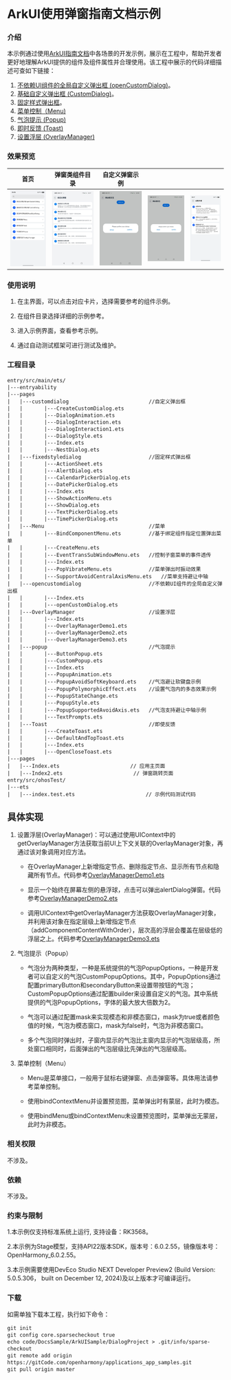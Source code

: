 # ArkUI使用弹窗指南文档示例

### 介绍

本示例通过使用[ArkUI指南文档](https://gitCode.com/openharmony/docs/tree/master/zh-cn/application-dev/ui)中各场景的开发示例，展示在工程中，帮助开发者更好地理解ArkUI提供的组件及组件属性并合理使用。该工程中展示的代码详细描述可查如下链接：

1. [不依赖UI组件的全局自定义弹出框 (openCustomDialog)](https://gitcode.com/openharmony/docs/blob/OpenHarmony-5.0.1-Release/zh-cn/application-dev/ui/arkts-uicontext-custom-dialog.md)。
2. [基础自定义弹出框 (CustomDialog)](https://gitcode.com/openharmony/docs/blob/OpenHarmony-5.0.1-Release/zh-cn/application-dev/ui/arkts-common-components-custom-dialog.md)。
3. [固定样式弹出框](https://gitcode.com/openharmony/docs/blob/OpenHarmony-5.0.1-Release/zh-cn/application-dev/ui/arkts-fixes-style-dialog.md)。
4. [菜单控制（Menu)](https://gitcode.com/openharmony/docs/blob/OpenHarmony-5.0.1-Release/zh-cn/application-dev/ui/arkts-popup-and-menu-components-menu.md)
5. [气泡提示 (Popup)](https://gitcode.com/openharmony/docs/blob/OpenHarmony-5.0.1-Release/zh-cn/application-dev/ui/arkts-popup-and-menu-components-popup.md)
6. [即时反馈 (Toast)](https://gitcode.com/openharmony/docs/blob/OpenHarmony-5.0.1-Release/zh-cn/application-dev/ui/arkts-create-toast.md)
7. [设置浮层 (OverlayManager)](https://gitcode.com/openharmony/docs/blob/master/zh-cn/application-dev/ui/arkts-create-overlaymanager.md)
### 效果预览

| 首页                                | 弹窗类组件目录                        | 自定义弹窗示例                       |                                    |                                    |
|------------------------------------|------------------------------------|------------------------------------|------------------------------------|------------------------------------|
| ![](screenshots/device/image1.png) | ![](screenshots/device/image2.png) | ![](screenshots/device/image3.png) | ![](screenshots/device/image3.png) | ![](screenshots/device/overlaymanager.png) |

### 使用说明

1. 在主界面，可以点击对应卡片，选择需要参考的组件示例。

2. 在组件目录选择详细的示例参考。

3. 进入示例界面，查看参考示例。

4. 通过自动测试框架可进行测试及维护。

### 工程目录
```
entry/src/main/ets/
|---entryability
|---pages
|   |---customdialog                          //自定义弹出框     
|   |       |---CreateCustomDialog.ets
|   |       |---DialogAnimation.ets
|   |       |---DialogInteraction.ets
|   |       |---DialogInteraction1.ets
|   |       |---DialogStyle.ets
|   |       |---Index.ets
|   |       |---NestDialog.ets
|   |---fixedstyledialog                      //固定样式弹出框
|   |       |---ActionSheet.ets
|   |       |---AlertDialog.ets
|   |       |---CalendarPickerDialog.ets
|   |       |---DatePickerDialog.ets
|   |       |---Index.ets
|   |       |---ShowActionMenu.ets
|   |       |---ShowDialog.ets
|   |       |---TextPickerDialog.ets
|   |       |---TimePickerDialog.ets
|   |---Menu                                  //菜单
|   |       |---BindComponentMenu.ets         //基于绑定组件指定位置弹出菜单
|   |       |---CreateMenu.ets
|   |       |---EventTransSubWindowMenu.ets   //控制子窗菜单的事件透传
|   |       |---Index.ets
|   |       |---PopVibrateMenu.ets            //菜单弹出时振动效果
|   |       |---SupportAvoidCentralAxisMenu.ets   //菜单支持避让中轴
|   |---opencustomdialog                      //不依赖UI组件的全局自定义弹出框
|   |       |---Index.ets
|   |       |---openCustomDialog.ets
|   |---OverlayManager                        //设置浮层
|   |       |---Index.ets
|   |       |---OverlayManagerDemo1.ets
|   |       |---OverlayManagerDemo2.ets
|   |       |---OverlayManagerDemo3.ets
|   |---popup                                 //气泡提示
|   |       |---ButtonPopup.ets
|   |       |---CustomPopup.ets
|   |       |---Index.ets
|   |       |---PopupAnimation.ets
|   |       |---PopupAvoidSoftKeyboard.ets    //气泡避让软键盘示例
|   |       |---PopupPolymorphicEffect.ets    //设置气泡内的多态效果示例
|   |       |---PopupStateChange.ets
|   |       |---PopupStyle.ets
|   |       |---PopupSupportedAvoidAxis.ets   //气泡支持避让中轴示例
|   |       |---TextPrompts.ets
|   |---Toast                                 //即使反馈
|   |       |---CreateToast.ets
|   |       |---DefaultAndTopToast.ets
|   |       |---Index.ets
|   |       |---OpenCloseToast.ets                           
|---pages
|   |---Index.ets                       // 应用主页面
|   |---Index2.ets                       // 弹窗跳转页面
entry/src/ohosTest/
|---ets
|   |---index.test.ets                       // 示例代码测试代码
```
## 具体实现

1. 设置浮层(OverlayManager)：可以通过使用UIContext中的getOverlayManager方法获取当前UI上下文关联的OverlayManager对象，再通过该对象调用对应方法。

   * 在OverlayManager上新增指定节点、删除指定节点、显示所有节点和隐藏所有节点。代码参考[OverlayManagerDemo1.ets](https://gitcode.com/openharmony/applications_app_samples/tree/master/code/DocsSample/ArkUISample/DialogProject/entry/src/main/ets/pages/OverlayManager/OverlayManagerDemo1.ets)

   * 显示一个始终在屏幕左侧的悬浮球，点击可以弹出alertDialog弹窗。代码参考[OverlayManagerDemo2.ets](https://gitcode.com/openharmony/applications_app_samples/tree/master/code/DocsSample/ArkUISample/DialogProject/entry/src/main/ets/pages/OverlayManager/OverlayManagerDemo2.ets)

   * 调用UIContext中getOverlayManager方法获取OverlayManager对象，并利用该对象在指定层级上新增指定节点（addComponentContentWithOrder），层次高的浮层会覆盖在层级低的浮层之上。代码参考[OverlayManagerDemo3.ets](https://gitcode.com/openharmony/applications_app_samples/tree/master/code/DocsSample/ArkUISample/DialogProject/entry/src/main/ets/pages/OverlayManager/OverlayManagerDemo3.ets)

2. 气泡提示（Popup）

   * 气泡分为两种类型，一种是系统提供的气泡PopupOptions，一种是开发者可以自定义的气泡CustomPopupOptions。其中，PopupOptions通过配置primaryButton和secondaryButton来设置带按钮的气泡；CustomPopupOptions通过配置builder来设置自定义的气泡。其中系统提供的气泡PopupOptions，字体的最大放大倍数为2。
   
   * 气泡可以通过配置mask来实现模态和非模态窗口，mask为true或者颜色值的时候，气泡为模态窗口，mask为false时，气泡为非模态窗口。
   
   * 多个气泡同时弹出时，子窗内显示的气泡比主窗内显示的气泡层级高，所处窗口相同时，后面弹出的气泡层级比先弹出的气泡层级高。

3. 菜单控制（Menu）

   * Menu是菜单接口，一般用于鼠标右键弹窗、点击弹窗等。具体用法请参考菜单控制。
   
   * 使用bindContextMenu并设置预览图，菜单弹出时有蒙层，此时为模态。
   
   * 使用bindMenu或bindContextMenu未设置预览图时，菜单弹出无蒙层，此时为非模态。

### 相关权限

不涉及。

### 依赖

不涉及。

### 约束与限制

1.本示例仅支持标准系统上运行, 支持设备：RK3568。

2.本示例为Stage模型，支持API22版本SDK，版本号：6.0.2.55，镜像版本号：OpenHarmony_6.0.2.55。

3.本示例需要使用DevEco Studio NEXT Developer Preview2 (Build Version: 5.0.5.306， built on December 12, 2024)及以上版本才可编译运行。

### 下载

如需单独下载本工程，执行如下命令：

````
git init
git config core.sparsecheckout true
echo code/DocsSample/ArkUISample/DialogProject > .git/info/sparse-checkout
git remote add origin https://gitCode.com/openharmony/applications_app_samples.git
git pull origin master
````